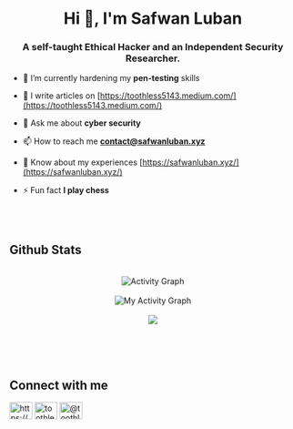 <h1 align="center">Hi 👋, I'm Safwan Luban</h1>
<h3 align="center">A self-taught Ethical Hacker and an Independent Security Researcher.</h3>

- 🌱 I’m currently hardening my **pen-testing** skills

- 📝 I write articles on [https://toothless5143.medium.com/](https://toothless5143.medium.com/)

- 💬 Ask me about **cyber security**

- 📫 How to reach me **contact@safwanluban.xyz**

- 📄 Know about my experiences [https://safwanluban.xyz/](https://safwanluban.xyz/)

- ⚡ Fun fact **I play chess**

<br><br>

<h2>Github Stats</h2>
<div align="center">
<br>
<img alt="Activity Graph" src="https://github-readme-stats.vercel.app/api/top-langs/?username=Toothless5143&theme=calm&langs_count=50&layout=compact&count_private=true&hide_progress=true" />
<br><br>
<img align="center" alt="My Activity Graph" src="https://github-readme-stats.vercel.app/api?username=Toothless5143&count_private=true&show_icons=true&theme=calm&rank_icon=github" /> 
<br><br>
<img align="center" src="http://github-readme-streak-stats.herokuapp.com?user=Toothless5143&theme=calm&count_private=true" />  
<br><br> 
</div>

<br><br>

<h2>Connect with me</h2>
<p align="left">
<a href="https://discord.com/users/565518876067102740" target="blank"><img align="center" src="https://raw.githubusercontent.com/rahuldkjain/github-profile-readme-generator/master/src/images/icons/Social/discord.svg" alt="https://discord.com/users/565518876067102740" height="30" width="40" /></a>
<a href="https://twitter.com/toothless5143" target="blank"><img align="center" src="https://raw.githubusercontent.com/rahuldkjain/github-profile-readme-generator/master/src/images/icons/Social/twitter.svg" alt="toothless5143" height="30" width="40" /></a>
<a href="https://medium.com/@toothless5143" target="blank"><img align="center" src="https://raw.githubusercontent.com/rahuldkjain/github-profile-readme-generator/master/src/images/icons/Social/medium.svg" alt="@toothless5143" height="30" width="40" /></a>
</p>
